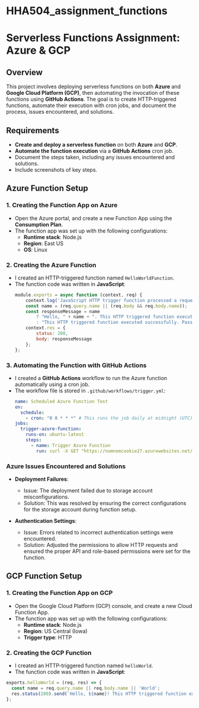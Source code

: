 # HHA504_assignment_functions

# Serverless Functions Assignment: Azure & GCP

## Overview
This project involves deploying serverless functions on both **Azure** and **Google Cloud Platform (GCP)**, then automating the invocation of these functions using **GitHub Actions**. The goal is to create HTTP-triggered functions, automate their execution with cron jobs, and document the process, issues encountered, and solutions.

## Requirements

- **Create and deploy a serverless function** on both **Azure** and **GCP**.
- **Automate the function execution** via a **GitHub Actions** cron job.
- Document the steps taken, including any issues encountered and solutions.
- Include screenshots of key steps.

## Azure Function Setup

### 1. **Creating the Function App on Azure**
- Open the Azure portal, and create a new Function App using the **Consumption Plan**.
- The function app was set up with the following configurations:
  - **Runtime stack**: Node.js
  - **Region**: East US
  - **OS**: Linux

### 2. **Creating the Azure Function**
- I created an HTTP-triggered function named `HelloWorldFunction`.
- The function code was written in **JavaScript**:
  ```javascript
  module.exports = async function (context, req) {
      context.log('JavaScript HTTP trigger function processed a request.');
      const name = (req.query.name || (req.body && req.body.name));
      const responseMessage = name
          ? "Hello, " + name + ". This HTTP triggered function executed successfully."
          : "This HTTP triggered function executed successfully. Pass a name in the query string or in the request body for a personalized response.";
      context.res = {
          status: 200,
          body: responseMessage
      };
  };
### 3. **Automating the Function with GitHub Actions**
- I created a **GitHub Actions** workflow to run the Azure function automatically using a cron job.
- The workflow file is stored in `.github/workflows/trigger.yml`:
  ```yaml
  name: Scheduled Azure Function Test
  on:
    schedule:
      - cron: "0 0 * * *" # This runs the job daily at midnight (UTC)
  jobs:
    trigger-azure-function:
      runs-on: ubuntu-latest
      steps:
        - name: Trigger Azure Function
          run: curl -X GET "https://nomnomcookie27.azurewebsites.net/api/HelloWorldFunction?code=gqlIao3UvbItxnao_C_-iq8rA9qEcLFBpGmuHTnV3tAPAzFuwUajEg%3D%3D"
### Azure Issues Encountered and Solutions

- **Deployment Failures**: 
  - Issue: The deployment failed due to storage account misconfigurations.
  - Solution: This was resolved by ensuring the correct configurations for the storage account during function setup.

- **Authentication Settings**: 
  - Issue: Errors related to incorrect authentication settings were encountered.
  - Solution: Adjusted the permissions to allow HTTP requests and ensured the proper API and role-based permissions were set for the function.
## GCP Function Setup

### 1. **Creating the Function App on GCP**

- Open the Google Cloud Platform (GCP) console, and create a new Cloud Function App.
- The function app was set up with the following configurations:
  - **Runtime stack**: Node.js
  - **Region**: US Central (Iowa)
  - **Trigger type**: HTTP

### 2. **Creating the GCP Function**

- I created an HTTP-triggered function named `helloWorld`.
- The function code was written in **JavaScript**:

```javascript
exports.helloWorld = (req, res) => {
  const name = req.query.name || req.body.name || 'World';
  res.status(200).send(`Hello, ${name}! This HTTP triggered function executed successfully.`);
};



